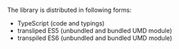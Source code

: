 The library is distributed in following forms:
 * TypeScript (code and typings)
 * transliped ES5 (unbundled and bundled UMD module)
 * transpiled ES6 (unbundled and bundled UMD module)
